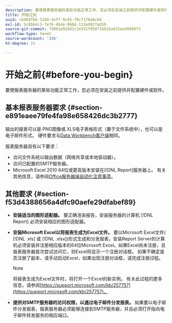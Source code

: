 ```yaml
---
description: 要使报表服务器的某些功能正常工作，您必须在安装之前提供并配置硬件或软件。
title: 开始之前
uuid: cb464fb6-3109-4eff-9c95-f0cf1f8a8c66
exl-id: 5c8bb4c3-fe76-4b4e-960d-113a9927ad59
source-git-commit: 79981e92dd1c2e552f958716626a632ead940973
workflow-type: tm+mt
source-wordcount: '326'
ht-degree: 1%

---
```


# 开始之前{#before-you-begin}

要使报表服务器的某些功能正常工作，您必须在安装之前提供并配置硬件或软件。

## 基本报表服务器要求 {#section-e891eaee79fe4fa98e658426dc3b2777}

输出的报表可以是.PNG图像或.XLS电子表格形式（置于文件系统中），也可以是电子邮件形式。 硬件要求与[Data Workbench客户端](https://experienceleague.adobe.com/docs/data-workbench/using/install/c-data-workbench-client-install.html#Data_Workbench_Client_Minimum_System_Requirements)相同。

报表服务器具有以下要求：

* 访问文件系统以输出数据（网络共享或本地驱动器）。
* 访问已配置的SMTP服务器。
* Microsoft Excel 2010 64位或更高版本安装在[!DNL Report]服务器上。 有关其他信息，请参阅[Office服务器端自动化注意事项](https://support.microsoft.com/kb/257757)。

## 其他要求 {#section-f53d4388656a4dfc90aefe29dfabef89}

* **安装适当的图形适配器。** 要正确渲染报告，安装服务器的计算机 [!DNL Report] 必须安装相应的图形适配器。

* **安装Microsoft Excel以将报表生成为Excel文件。** 要以Microsoft Excel文件( [!DNL .xls] 或 [!DNL .xlsx])形式生成和分发报表，安装Report Server的计算机必须安装并注册相应版本的64位Microsoft Excel。如果Excel尚未注册，且报表服务器首次尝试访问它，则Excel将显示一个注册对话框。 如果不确定是否注册了副本，请手动启动Excel，如果出现注册对话框，请完成注册过程。

   >[!NOTE]
   >
   >将报表生成为Excel文件时，将打开一个Excel的新实例。 有关此过程的更多信息，请参阅[https://support.microsoft.com/kb/257757](https://support.microsoft.com/kb/257757)。

* **提供对SMTP服务器的访问权限，以通过电子邮件分发报表。** 如果要以电子邮件分发报表，报表服务器必须能够连接到SMTP服务器，并且必须打开指向电子邮件转发服务的相应端口。
